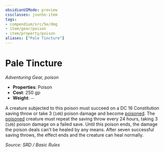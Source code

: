 ```yaml
---
obsidianUIMode: preview
cssclasses: json5e-item
tags:
- compendium/src/5e/dmg
- item/gear/poison
- item/property/poison
aliases: ["Pale Tincture"]
---
```

# Pale Tincture
*Adventuring Gear, poison*  

- **Properties**: Poison
- **Cost**: 250 gp
- **Weight**: ⏤

A creature subjected to this poison must succeed on a DC 16 Constitution saving throw or take 3 (`1d6`) poison damage and become [poisoned](conditions.md#poisoned). The [poisoned](conditions.md#poisoned) creature must repeat the saving throw every 24 hours, taking 3 (`1d6`) poison damage on a failed save. Until this poison ends, the damage the poison deals can't be healed by any means. After seven successful saving throws, the effect ends and the creature can heal normally.

*Source: SRD / Basic Rules*